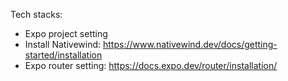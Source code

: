 Tech stacks:

- Expo project setting
- Install Nativewind: https://www.nativewind.dev/docs/getting-started/installation
- Expo router setting: https://docs.expo.dev/router/installation/